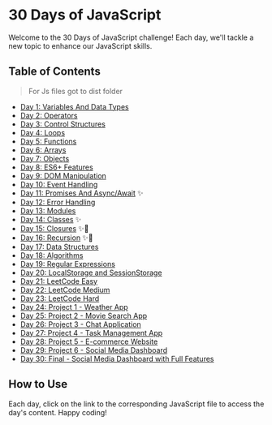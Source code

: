 # 30 Days of JavaScript

Welcome to the 30 Days of JavaScript challenge! Each day, we'll tackle a new topic to enhance our JavaScript skills.

## Table of Contents

> For Js files got to dist folder

- [Day 1: Variables And Data Types](Day1/Day1.js)
- [Day 2: Operators](Day2/Day2.js)
- [Day 3: Control Structures](Day3/Day3.ts)
- [Day 4: Loops](Day4/Day4.ts)
- [Day 5: Functions](Day5/Day5.ts)
- [Day 6: Arrays](Day6/Day6.ts)
- [Day 7: Objects](Day7/Day7.ts)
- [Day 8: ES6+ Features](Day8/Day8.ts)
- [Day 9: DOM Manipulation](Day9/Day9.js)
- [Day 10: Event Handling](Day10/Day10.js)
- [Day 11: Promises And Async/Await](Day11/Day11.ts) ✨
- [Day 12: Error Handling](Day12/Day12.ts)
- [Day 13: Modules](Day13/Day13.ts)
- [Day 14: Classes](Day14/Day14.ts) ✨
- [Day 15: Closures](Day15/Day15.ts) ✨🚀
- [Day 16: Recursion](Day16/Day16.ts) ✨🚀
- [Day 17: Data Structures](Day17/Day17.ts)
- [Day 18: Algorithms](Day18/Day18.ts)
- [Day 19: Regular Expressions](Day19/Day19.ts)
- [Day 20: LocalStorage and SessionStorage](Day20/Day20.ts)
- [Day 21: LeetCode Easy](Day21/Day21.ts)
- [Day 22: LeetCode Medium](Day22/Day22.ts)
- [Day 23: LeetCode Hard](Day23/Day23.ts)
- [Day 24: Project 1 - Weather App](Day24/Day24.ts)
- [Day 25: Project 2 - Movie Search App](Day25/Day25.ts)
- [Day 26: Project 3 - Chat Application](Day26/Day26.ts)
- [Day 27: Project 4 - Task Management App](Day27/Day27.ts)
- [Day 28: Project 5 - E-commerce Website](Day28/Day28.ts)
- [Day 29: Project 6 - Social Media Dashboard](Day29/Day29.ts)
- [Day 30: Final - Social Media Dashboard with Full Features](Day30/Day30.ts)

## How to Use

Each day, click on the link to the corresponding JavaScript file to access the day's content. Happy coding!
